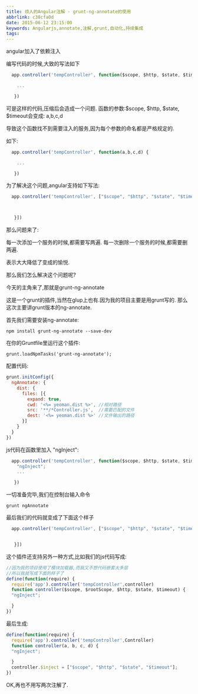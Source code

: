 ```yaml
---
title: 烦人的Angular注解 - grunt-ng-annotate的使用
abbrlink: c38cfa0d
date: 2015-06-12 23:15:00
keywords: Angularjs,annotate,注解,grunt,自动化,持续集成
tags:
---
```


angular加入了依赖注入

编写代码的时候,大致的写法如下
```javascript
  app.controller('tempController', function($scope, $http, $state, $timeout) {

    ...

   })
```

可是这样的代码,压缩后会造成一个问题.
函数的参数:$scope, $http, $state, $timeout会变成: a,b,c,d

导致这个函数找不到需要注入的服务,因为每个参数的命名都是严格规定的.

如下:
```javascript
  app.controller('tempController', function(a,b,c,d) {

    ...

   })
```
<!-- more -->
为了解决这个问题,angular支持如下写法:
```javascript
  app.controller('tempController', ["$scope", "$http", "$state", "$timeout", function($scope, $http, $state, $timeout) {



   }])
```


那么问题来了:

每一次添加一个服务的时候,都需要写两遍.
每一次删除一个服务的时候,都需要删两遍.

表示大大降低了变成的愉悦.

那么我们怎么解决这个问题呢?

今天的主角来了,那就是grunt-ng-annotate

这是一个grunt的插件,当然在glup上也有.因为我的项目主要是用grunt写的.
那么这次主要讲grunt版本的ng-annotate.


首先我们需要安装ng-annotate:

```
npm install grunt-ng-annotate --save-dev
```

在你的Gruntfile里运行这个插件:
```
grunt.loadNpmTasks('grunt-ng-annotate');
```


配置代码:
```JavaScript
grunt.initConfig({
  ngAnnotate: {
    dist: {
      files: [{
        expand: true,
        cwd: '<%= yeoman.dist %>', //相对路径
        src: '**/*Controller.js',  //需要匹配的文件
        dest: '<%= yeoman.dist %>' //文件输出的路径
      }]
    }
  }
})
```

js代码在函数里加入 "ngInject":
```javascript
  app.controller('tempController', function($scope, $http, $state, $timeout) {
    "ngInject";
    ...

   })
```

一切准备完毕,我们在控制台输入命令

```
grunt ngAnnotate
```


最后我们的代码就变成了下面这个样子

```javascript
  app.controller('tempController', ["$scope", "$http", "$state", "$timeout", function(a, b, c, d) {


   }])
```


这个插件还支持另外一种方式,比如我们的js代码写成:

```javascript
//因为我的项目使用了模块加载器,而我又不想代码嵌套太多层
//所以我就写成下面的样子了
define(function(require) {
  require('app').controller('tempController',controller)
  function controller($scope, $rootScope, $http, $state, $timeout) {
  "ngInject";

  }
})
```

最后生成:

```javascript
define(function(require) {
  require('app').controller('tempController',Controller)
  function controller(a, b, c, d) {
  "ngInject";

  }
  controller.$inject = ["$scope", "$http", "$state", "$timeout"];
})
```

OK,再也不用写两次注解了.
